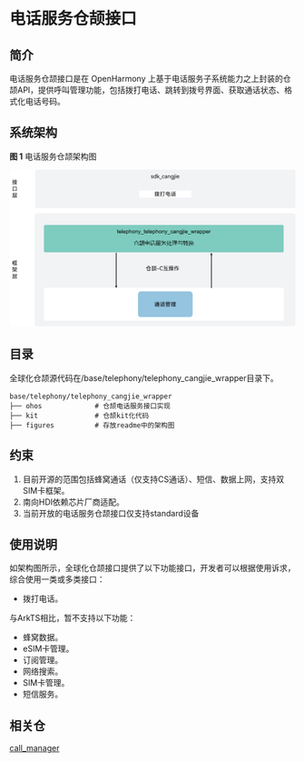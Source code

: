 # 电话服务仓颉接口

## 简介

电话服务仓颉接口是在 OpenHarmony 上基于电话服务子系统能力之上封装的仓颉API，提供呼叫管理功能，包括拨打电话、跳转到拨号界面、获取通话状态、格式化电话号码。

## 系统架构

**图 1**  电话服务仓颉架构图

![](figures/telephony_cangjie_wrapper_architecture.png)

## 目录

全球化仓颉源代码在/base/telephony/telephony_cangjie_wrapper目录下。

```
base/telephony/telephony_cangjie_wrapper
├── ohos             # 仓颉电话服务接口实现
├── kit              # 仓颉kit化代码
├── figures          # 存放readme中的架构图
```

## 约束

1.  目前开源的范围包括蜂窝通话（仅支持CS通话）、短信、数据上网，支持双SIM卡框架。
2.  南向HDI依赖芯片厂商适配。
3.  当前开放的电话服务仓颉接口仅支持standard设备

## 使用说明

如架构图所示，全球化仓颉接口提供了以下功能接口，开发者可以根据使用诉求，综合使用一类或多类接口：

  - 拨打电话。

与ArkTS相比，暂不支持以下功能：

  - 蜂窝数据。
  - eSIM卡管理。
  - 订阅管理。
  - 网络搜索。
  - SIM卡管理。
  - 短信服务。

## 相关仓

[call_manager](https://gitee.com/openharmony/telephony_call_manager)
